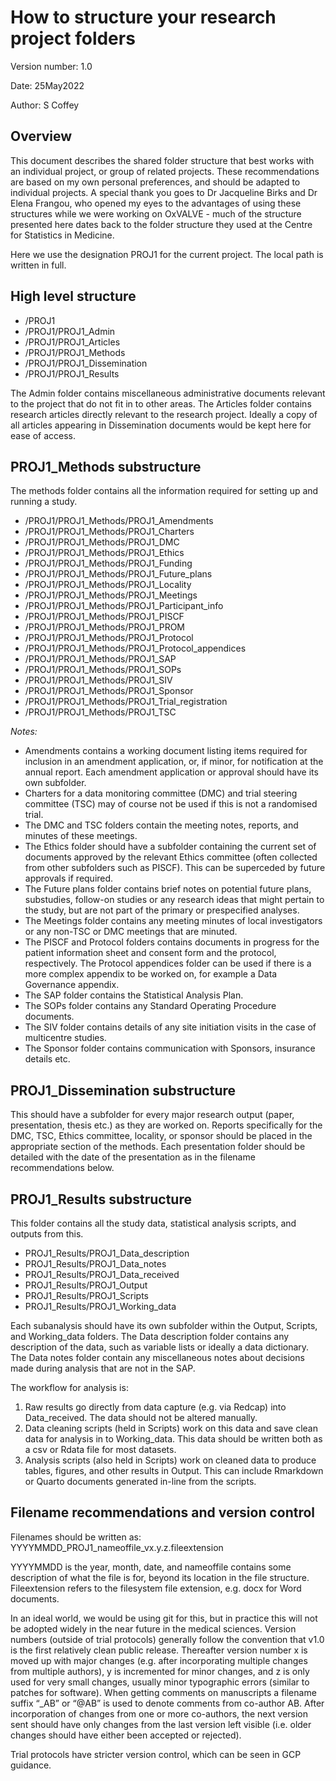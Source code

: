 # How to structure your research project folders

Version number: 1.0

Date: 25May2022

Author: S Coffey

## Overview

This document describes the shared folder structure that best works with an individual project, or group of related projects. These recommendations are based on my own personal preferences, and should be adapted to individual projects. A special thank you goes to Dr Jacqueline Birks and Dr Elena Frangou, who opened my eyes to the advantages of using these structures while we were working on OxVALVE - much of the structure presented here dates back to the folder structure they used at the Centre for Statistics in Medicine.

Here we use the designation PROJ1 for the current project. The local path is written in full.


## High level structure


+ /PROJ1
+ /PROJ1/PROJ1\_Admin
+ /PROJ1/PROJ1\_Articles
+ /PROJ1/PROJ1\_Methods
+ /PROJ1/PROJ1\_Dissemination
+ /PROJ1/PROJ1\_Results

The Admin folder contains miscellaneous administrative documents relevant to the project that do not fit in to other areas. The Articles folder contains research articles directly relevant to the research project. Ideally a copy of all articles appearing in Dissemination documents would be kept here for ease of access.

## PROJ1\_Methods substructure
The methods folder contains all the information required for setting up and running a study.

+ /PROJ1/PROJ1\_Methods/PROJ1\_Amendments
+ /PROJ1/PROJ1\_Methods/PROJ1\_Charters
+ /PROJ1/PROJ1\_Methods/PROJ1\_DMC
+ /PROJ1/PROJ1\_Methods/PROJ1\_Ethics
+ /PROJ1/PROJ1\_Methods/PROJ1\_Funding
+ /PROJ1/PROJ1\_Methods/PROJ1\_Future\_plans
+ /PROJ1/PROJ1\_Methods/PROJ1\_Locality
+ /PROJ1/PROJ1\_Methods/PROJ1\_Meetings
+ /PROJ1/PROJ1\_Methods/PROJ1\_Participant\_info
+ /PROJ1/PROJ1\_Methods/PROJ1\_PISCF
+ /PROJ1/PROJ1\_Methods/PROJ1\_PROM
+ /PROJ1/PROJ1\_Methods/PROJ1\_Protocol
+ /PROJ1/PROJ1\_Methods/PROJ1\_Protocol\_appendices
+ /PROJ1/PROJ1\_Methods/PROJ1\_SAP
+ /PROJ1/PROJ1\_Methods/PROJ1\_SOPs
+ /PROJ1/PROJ1\_Methods/PROJ1\_SIV
+ /PROJ1/PROJ1\_Methods/PROJ1\_Sponsor
+ /PROJ1/PROJ1\_Methods/PROJ1\_Trial\_registration
+ /PROJ1/PROJ1\_Methods/PROJ1\_TSC

_Notes:_ 

+ Amendments contains a working document listing items required for inclusion in an amendment application, or, if minor, for notification at the annual report. Each amendment application or approval should have its own subfolder.
+ Charters for a data monitoring committee (DMC) and trial steering committee (TSC) may of course not be used if this is not a randomised trial.
+ The DMC and TSC folders contain the meeting notes, reports, and minutes of these meetings.
+ The Ethics folder should have a subfolder containing the current set of documents approved by the relevant Ethics committee (often collected from other subfolders such as PISCF). This can be superceded by future approvals if required.
+ The Future plans folder contains brief notes on potential future plans, substudies, follow-on studies or any research ideas that might pertain to the study, but are not part of the primary or prespecified analyses.
+ The Meetings folder contains any meeting minutes of local investigators or any non-TSC or DMC meetings that are minuted.
+ The PISCF and Protocol folders contains documents in progress for the patient information sheet and consent form and the protocol, respectively. The Protocol appendices folder can be used if there is a more complex appendix to be worked on, for example a Data Governance appendix.
+ The SAP folder contains the Statistical Analysis Plan.
+ The SOPs folder contains any Standard Operating Procedure documents.
+ The SIV folder contains details of any site initiation visits in the case of multicentre studies.
+ The Sponsor folder contains communication with Sponsors, insurance details etc.


## PROJ1\_Dissemination substructure
This should have a subfolder for every major research output (paper, presentation, thesis etc.) as they are worked on. Reports specifically for the DMC, TSC, Ethics committee, locality, or sponsor should be placed in the appropriate section of the methods. Each presentation folder should be detailed with the date of the presentation as in the filename recommendations below.

## PROJ1\_Results substructure
This folder contains all the study data, statistical analysis scripts, and outputs from this.

+ PROJ1\_Results/PROJ1\_Data\_description
+ PROJ1\_Results/PROJ1\_Data\_notes
+ PROJ1\_Results/PROJ1\_Data\_received
+ PROJ1\_Results/PROJ1\_Output
+ PROJ1\_Results/PROJ1\_Scripts
+ PROJ1\_Results/PROJ1\_Working\_data

Each subanalysis should have its own subfolder within the Output, Scripts, and Working\_data folders.
The Data description folder contains any description of the data, such as variable lists or ideally a data dictionary. The Data notes folder contain any miscellaneous notes about decisions made during analysis that are not in the SAP.

The workflow for analysis is:

1.	Raw results go directly from data capture (e.g. via Redcap) into Data\_received. The data should not be altered manually.
2.	Data cleaning scripts (held in Scripts) work on this data and save clean data for analysis in to Working\_data. This data should be written both as a csv or Rdata file for most datasets.
3.	Analysis scripts (also held in Scripts) work on cleaned data to produce tables, figures, and other results in Output. This can include Rmarkdown or Quarto documents generated in-line from the scripts.


## Filename recommendations and version control
Filenames should be written as:
YYYYMMDD\_PROJ1\_nameoffile\_vx.y.z.fileextension

YYYYMMDD is the year, month, date, and nameoffile contains some description of what the file is for, beyond its location in the file structure. Fileextension refers to the filesystem file extension, e.g. docx for Word documents.

In an ideal world, we would be using git for this, but in practice this will not be adopted widely in the near future in the medical sciences. Version numbers (outside of trial protocols) generally follow the convention that v1.0 is the first relatively clean public release. Thereafter version number x is moved up with major changes (e.g. after incorporating multiple changes from multiple authors), y is incremented for minor changes, and z is only used for very small changes, usually minor typographic errors (similar to patches for software). When getting comments on manuscripts a filename suffix “\_AB” or “@AB” is used to denote comments from co-author AB. After incorporation of changes from one or more co-authors, the next version sent should have only changes from the last version left visible (i.e. older changes should have either been accepted or rejected). 

Trial protocols have stricter version control, which can be seen in GCP guidance.
